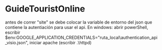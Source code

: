 # GuideTouristOnline

antes de correr "site" se debe colocar la variable de entorno del json que contiene la autentiación para usar el api. En windows: abrir powerShell, escribir $env:GOOGLE_APPLICATION_CREDENTIALS="ruta_local\authentication_api_visio.json", iniciar apache (escribir .\httpd)
